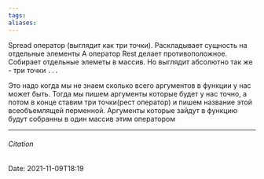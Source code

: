 ```yaml
---
tags: 
aliases: 
---
```

Spread оператор (выглядит как три точки). Раскладывает сущность на отдельные элементы
А оператор Rest делает противоположное. Собирает отдельные элеметы в массив. Но выглядит абсолютно так же -  три точки `...`

Это надо когда мы не знаем сколько всего аргументов в функции у нас может быть. Тогда мы пишем аргументы которые будет у нас точно, а потом в конце ставим три точки(рест оператор) и пишем название этой всеобъемлящей перменной. Аргументы которые зайдут в функцию будут собранны в один массив этим оператором

---
###### Citation
Date: 2021-11-09T18:19
